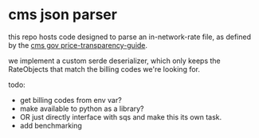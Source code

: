 # cms json parser

this repo hosts code designed to parse an in-network-rate file, as defined by the [cms gov price-transparency-guide](https://github.com/CMSgov/price-transparency-guide).

we implement a custom serde deserializer, which only keeps the RateObjects that match the billing codes we're looking for.

todo: 
- get billing codes from env var? 
- make available to python as a library?
- OR just directly interface with sqs and make this its own task.
- add benchmarking
